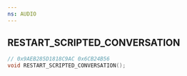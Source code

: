 ```yaml
---
ns: AUDIO
---
```

## RESTART_SCRIPTED_CONVERSATION

```c
// 0x9AEB285D1818C9AC 0x6CB24B56
void RESTART_SCRIPTED_CONVERSATION();
```


